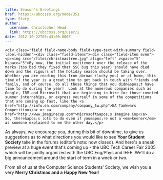 ```yaml
---
title: Season's Greetings 
href: https://ubccsss.org/node/351
type: Story
author:
  username: Christopher Head
  link: https://ubccsss.org/user/2
date: 2012-10-22T05:43:00.000Z
---
```



    <div class="field field-name-body field-type-text-with-summary field-label-hidden"><div class="field-items"><div class="field-item even"><p><img src="/files/christmastree.jpg" align="left" vspace="5" hspace="5">By now, the initial excitement over the release of the marks (too bad they fixed that SSC bug this year) should have died down and the rigours of the holiday season should be taking over.  Whether you are reading this from abroad (lucky you) or at home, this time of the year is a great time to get back in touch with friends and family, and of course, do all those things that you didn&apos;t have time to do during the year!  Look at the numerous companies such as Google, IBM and Microsoft that are beginning to hire for those coveted summer internships, or express yourself in some of the competitions that are coming up fast, like the <a href="http://info.ea.com/company/company_tw.php">EA Tankwars Competition</a> or <a href="http://www.imaginecup.com">Microsoft&apos;s Imagine Cup</a>.  So, there&apos;s lots to do even if you&apos;re not a <em>keener</em> as someone explained to me the other day.</p>
<p>As always, we encourage you, during this bit of downtime, to give us suggestions as to what directions you would like to see <strong>Your Student Society</strong> take in the forums (editor&#x2019;s note: now closed).  And here&apos;s a sneak preview at a huge event that&apos;s coming up - the UBC Tech Career Fair 2005 which will be jointly organized with the UBC Eng/Phys and IEEE.  We&apos;ll do a big announcement around the start of term in a week or two. </p>
<p>From all of us at the Computer Science Students&apos; Society, we wish you a very <strong>Merry Christmas and a Happy New Year!</strong></p>
</div></div></div>    <footer>
          </footer>
    